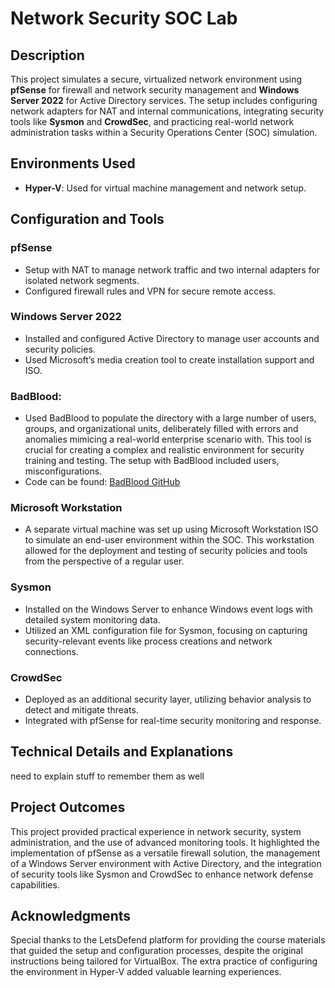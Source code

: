 # Network Security SOC Lab 

## Description
This project simulates a secure, virtualized network environment using **pfSense** for firewall and network security management and **Windows Server 2022** for Active Directory services. The setup includes configuring network adapters for NAT and internal communications, integrating security tools like **Sysmon** and **CrowdSec**, and practicing real-world network administration tasks within a Security Operations Center (SOC) simulation.
 
## Environments Used
- **Hyper-V**: Used for virtual machine management and network setup.


## Configuration and Tools
### pfSense
- Setup with NAT to manage network traffic and two internal adapters for isolated network segments.
- Configured firewall rules and VPN for secure remote access.

### Windows Server 2022
- Installed and configured Active Directory to manage user accounts and security policies.
- Used Microsoft’s media creation tool to create installation support and ISO.

### BadBlood: 
- Used BadBlood to populate the directory with a large number of users, groups, and organizational units, deliberately filled with errors and anomalies mimicing a real-world enterprise scenario with. This tool is crucial for creating a complex and realistic environment for security training and testing. The setup with BadBlood included users, misconfigurations.
- Code can be found: [BadBlood GitHub](https://github.com/davidprowe/BadBlood)

### Microsoft Workstation
- A separate virtual machine was set up using Microsoft Workstation ISO to simulate an end-user environment within the SOC. This workstation allowed for the deployment and testing of security policies and tools from the perspective of a regular user.

### Sysmon
- Installed on the Windows Server to enhance Windows event logs with detailed system monitoring data.
- Utilized an XML configuration file for Sysmon, focusing on capturing security-relevant events like process creations and network connections.

### CrowdSec
- Deployed as an additional security layer, utilizing behavior analysis to detect and mitigate threats.
- Integrated with pfSense for real-time security monitoring and response.

## Technical Details and Explanations
need to explain stuff to remember them as well

## Project Outcomes
This project provided practical experience in network security, system administration, and the use of advanced monitoring tools. It highlighted the implementation of pfSense as a versatile firewall solution, the management of a Windows Server environment with Active Directory, and the integration of security tools like Sysmon and CrowdSec to enhance network defense capabilities.

## Acknowledgments
Special thanks to the LetsDefend platform for providing the course materials that guided the setup and configuration processes, despite the original instructions being tailored for VirtualBox. The extra practice of configuring the environment in Hyper-V added valuable learning experiences.
